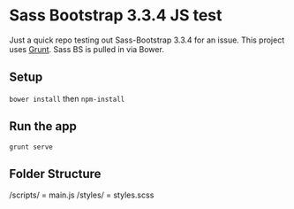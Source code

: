# Sass Bootstrap 3.3.4 JS test
Just a quick repo testing out Sass-Bootstrap 3.3.4 for an issue. This project uses [Grunt](http://gruntjs.com/). Sass BS is pulled in via Bower.

## Setup
`bower install` then `npm-install`

## Run the app
``grunt serve``

## Folder Structure
/scripts/ = main.js
/styles/ = styles.scss
